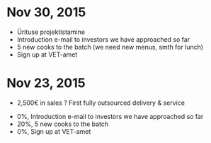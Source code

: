 # Nov 30, 2015
* Ürituse projektistamine
* Introduction e-mail to investors we have approached so far
* 5 new cooks to the batch (we need new menus, smth for lunch)
* Sign up at VET-amet

# Nov 23, 2015
+ 2,500€ in sales
? First fully outsourced delivery & service
- 0%, Introduction e-mail to investors we have approached so far
- 20%, 5 new cooks to the batch
- 0%, Sign up at VET-amet

